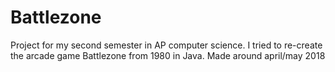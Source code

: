 # Battlezone
Project for my second semester in AP computer science. I tried to re-create the arcade game Battlezone from 1980 in Java. Made around april/may 2018

